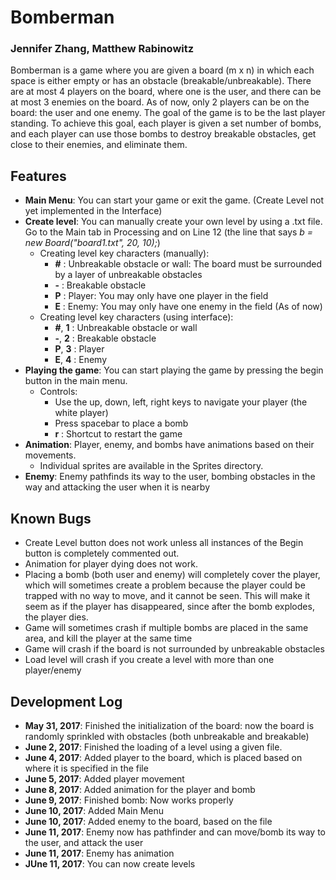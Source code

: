 # Bomberman
### Jennifer Zhang, Matthew Rabinowitz

Bomberman is a game where you are given a board (m x n) in which each space is either empty or has an obstacle (breakable/unbreakable). There are at most 4 players on the board, where one is the user, and there can be at most 3 enemies on the board. As of now, only 2 players can be on the board: the user and one enemy.
The goal of the game is to be the last player standing. To achieve this goal, each player is given a set number of bombs, and each player can use those bombs to destroy breakable obstacles, get close to their enemies, and eliminate them. 

## Features
- **Main Menu**: You can start your game or exit the game. (Create Level not yet implemented in the Interface)
- **Create level**: You can manually create your own level by using a .txt file. Go to the Main tab in Processing and on Line 12 (the line that says *b = new Board("board1.txt", 20, 10);*)
  - Creating level key characters (manually):
    - **#** : Unbreakable obstacle or wall: The board must be surrounded by a layer of unbreakable obstacles
    - **-** : Breakable obstacle
    - **P** : Player: You may only have one player in the field
    - **E** : Enemy: You may only have one enemy in the field (As of now)
  - Creating level key characters (using interface):
    - **#**, **1** : Unbreakable obstacle or wall
    - **-**, **2** : Breakable obstacle
    - **P**, **3** : Player
    - **E**, **4** : Enemy
- **Playing the game**: You can start playing the game by pressing the begin button in the main menu.
  - Controls:
    - Use the up, down, left, right keys to navigate your player (the white player)
    - Press spacebar to place a bomb
    - **r** : Shortcut to restart the game
- **Animation**: Player, enemy, and bombs have animations based on their movements.
  - Individual sprites are available in the Sprites directory.
- **Enemy**: Enemy pathfinds its way to the user, bombing obstacles in the way and attacking the user when it is nearby

## Known Bugs
- Create Level button does not work unless all instances of the Begin button is completely commented out.
- Animation for player dying does not work.
- Placing a bomb (both user and enemy) will completely cover the player, which will sometimes create a problem because the player could be trapped with no way to move, and it cannot be seen. This will make it seem as if the player has disappeared, since after the bomb explodes, the player dies.
- Game will sometimes crash if multiple bombs are placed in the same area, and kill the player at the same time
- Game will crash if the board is not surrounded by unbreakable obstacles
- Load level will crash if you create a level with more than one player/enemy

## Development Log
- **May 31, 2017**: Finished the initialization of the board: now the board is randomly sprinkled with obstacles (both unbreakable and breakable)
- **June 2, 2017**: Finished the loading of a level using a given file.
- **June 4, 2017**: Added player to the board, which is placed based on where it is specified in the file
- **June 5, 2017**: Added player movement
- **June 8, 2017**: Added animation for the player and bomb
- **June 9, 2017**: Finished bomb: Now works properly
- **June 10, 2017**: Added Main Menu
- **June 10, 2017**: Added enemy to the board, based on the file
- **June 11, 2017**: Enemy now has pathfinder and can move/bomb its way to the user, and attack the user
- **June 11, 2017**: Enemy has animation
- **JUne 11, 2017**: You can now create levels